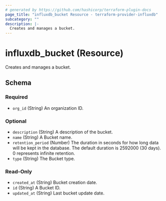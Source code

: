 ```yaml
---
# generated by https://github.com/hashicorp/terraform-plugin-docs
page_title: "influxdb_bucket Resource - terraform-provider-influxdb"
subcategory: ""
description: |-
  Creates and manages a bucket.
---
```


# influxdb_bucket (Resource)

Creates and manages a bucket.



<!-- schema generated by tfplugindocs -->
## Schema

### Required

- `org_id` (String) An organization ID.

### Optional

- `description` (String) A description of the bucket.
- `name` (String) A Bucket name.
- `retention_period` (Number) The duration in seconds for how long data will be kept in the database. The default duration is 2592000 (30 days). 0 represents infinite retention.
- `type` (String) The Bucket type.

### Read-Only

- `created_at` (String) Bucket creation date.
- `id` (String) A Bucket ID.
- `updated_at` (String) Last bucket update date.
